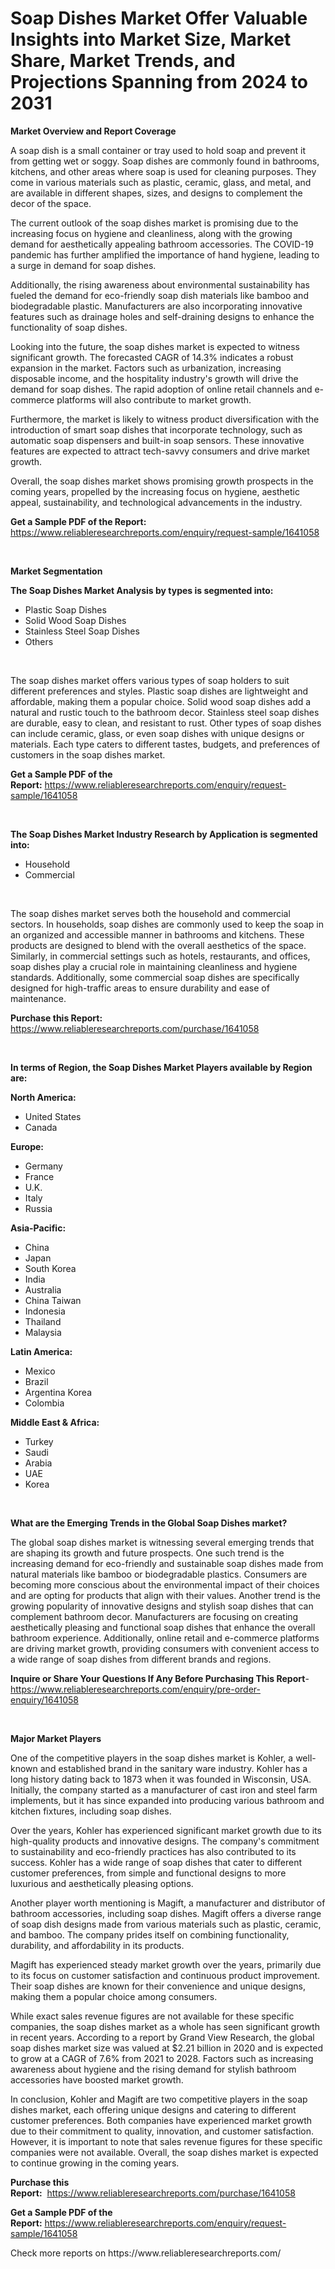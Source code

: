 <p><h1>Soap Dishes Market Offer Valuable Insights into Market Size, Market Share, Market Trends, and Projections Spanning from 2024 to 2031</h1></p><p><strong>Market Overview and Report Coverage</strong></p>
<p><p>A soap dish is a small container or tray used to hold soap and prevent it from getting wet or soggy. Soap dishes are commonly found in bathrooms, kitchens, and other areas where soap is used for cleaning purposes. They come in various materials such as plastic, ceramic, glass, and metal, and are available in different shapes, sizes, and designs to complement the decor of the space.</p><p>The current outlook of the soap dishes market is promising due to the increasing focus on hygiene and cleanliness, along with the growing demand for aesthetically appealing bathroom accessories. The COVID-19 pandemic has further amplified the importance of hand hygiene, leading to a surge in demand for soap dishes.</p><p>Additionally, the rising awareness about environmental sustainability has fueled the demand for eco-friendly soap dish materials like bamboo and biodegradable plastic. Manufacturers are also incorporating innovative features such as drainage holes and self-draining designs to enhance the functionality of soap dishes.</p><p>Looking into the future, the soap dishes market is expected to witness significant growth. The forecasted CAGR of 14.3% indicates a robust expansion in the market. Factors such as urbanization, increasing disposable income, and the hospitality industry's growth will drive the demand for soap dishes. The rapid adoption of online retail channels and e-commerce platforms will also contribute to market growth.</p><p>Furthermore, the market is likely to witness product diversification with the introduction of smart soap dishes that incorporate technology, such as automatic soap dispensers and built-in soap sensors. These innovative features are expected to attract tech-savvy consumers and drive market growth.</p><p>Overall, the soap dishes market shows promising growth prospects in the coming years, propelled by the increasing focus on hygiene, aesthetic appeal, sustainability, and technological advancements in the industry.</p></p>
<p><strong>Get a Sample PDF of the Report:</strong> <a href="https://www.reliableresearchreports.com/enquiry/request-sample/1641058">https://www.reliableresearchreports.com/enquiry/request-sample/1641058</a></p>
<p>&nbsp;</p>
<p><strong>Market Segmentation</strong></p>
<p><strong>The Soap Dishes Market Analysis by types is segmented into:</strong></p>
<p><ul><li>Plastic Soap Dishes</li><li>Solid Wood Soap Dishes</li><li>Stainless Steel Soap Dishes</li><li>Others</li></ul></p>
<p>&nbsp;</p>
<p><p>The soap dishes market offers various types of soap holders to suit different preferences and styles. Plastic soap dishes are lightweight and affordable, making them a popular choice. Solid wood soap dishes add a natural and rustic touch to the bathroom decor. Stainless steel soap dishes are durable, easy to clean, and resistant to rust. Other types of soap dishes can include ceramic, glass, or even soap dishes with unique designs or materials. Each type caters to different tastes, budgets, and preferences of customers in the soap dishes market.</p></p>
<p><strong>Get a Sample PDF of the Report:</strong>&nbsp;<a href="https://www.reliableresearchreports.com/enquiry/request-sample/1641058">https://www.reliableresearchreports.com/enquiry/request-sample/1641058</a></p>
<p>&nbsp;</p>
<p><strong>The Soap Dishes Market Industry Research by Application is segmented into:</strong></p>
<p><ul><li>Household</li><li>Commercial</li></ul></p>
<p>&nbsp;</p>
<p><p>The soap dishes market serves both the household and commercial sectors. In households, soap dishes are commonly used to keep the soap in an organized and accessible manner in bathrooms and kitchens. These products are designed to blend with the overall aesthetics of the space. Similarly, in commercial settings such as hotels, restaurants, and offices, soap dishes play a crucial role in maintaining cleanliness and hygiene standards. Additionally, some commercial soap dishes are specifically designed for high-traffic areas to ensure durability and ease of maintenance.</p></p>
<p><strong>Purchase this Report:</strong>&nbsp; <a href="https://www.reliableresearchreports.com/purchase/1641058">https://www.reliableresearchreports.com/purchase/1641058</a></p>
<p>&nbsp;</p>
<p><strong>In terms of Region, the Soap Dishes Market Players available by Region are:</strong></p>
<p>
    <p> <strong> North America: </strong>
        <ul>
            <li>United States</li>
            <li>Canada</li>
        </ul>
        </p> 
    <p> <strong> Europe: </strong>
        <ul>
            <li>Germany</li>
            <li>France</li>
            <li>U.K.</li>
            <li>Italy</li>
            <li>Russia</li>
        </ul>
        </p> 
    <p> <strong> Asia-Pacific: </strong>
        <ul>
            <li>China</li>
            <li>Japan</li>
            <li>South Korea</li>
            <li>India</li>
            <li>Australia</li>
            <li>China Taiwan</li>
            <li>Indonesia</li>
            <li>Thailand</li>
            <li>Malaysia</li>
        </ul>
        </p> 
    <p> <strong> Latin America: </strong>
        <ul>
            <li>Mexico</li>
            <li>Brazil</li>
            <li>Argentina Korea</li>
            <li>Colombia</li>
        </ul>
        </p> 
    <p> <strong> Middle East & Africa: </strong>
        <ul>
            <li>Turkey</li>
            <li>Saudi</li>
            <li>Arabia</li>
            <li>UAE</li>
            <li>Korea</li>
        </ul>
    </p>
    </p>
<p>&nbsp;</p>
<p><strong>What are the Emerging Trends in the Global Soap Dishes market?</strong></p>
<p><p>The global soap dishes market is witnessing several emerging trends that are shaping its growth and future prospects. One such trend is the increasing demand for eco-friendly and sustainable soap dishes made from natural materials like bamboo or biodegradable plastics. Consumers are becoming more conscious about the environmental impact of their choices and are opting for products that align with their values. Another trend is the growing popularity of innovative designs and stylish soap dishes that can complement bathroom decor. Manufacturers are focusing on creating aesthetically pleasing and functional soap dishes that enhance the overall bathroom experience. Additionally, online retail and e-commerce platforms are driving market growth, providing consumers with convenient access to a wide range of soap dishes from different brands and regions.</p></p>
<p><strong>Inquire or Share Your Questions If Any Before Purchasing This Report</strong>- <a href="https://www.reliableresearchreports.com/enquiry/pre-order-enquiry/1641058">https://www.reliableresearchreports.com/enquiry/pre-order-enquiry/1641058</a></p>
<p>&nbsp;</p>
<p><strong>Major Market Players</strong></p>
<p><p>One of the competitive players in the soap dishes market is Kohler, a well-known and established brand in the sanitary ware industry. Kohler has a long history dating back to 1873 when it was founded in Wisconsin, USA. Initially, the company started as a manufacturer of cast iron and steel farm implements, but it has since expanded into producing various bathroom and kitchen fixtures, including soap dishes.</p><p>Over the years, Kohler has experienced significant market growth due to its high-quality products and innovative designs. The company's commitment to sustainability and eco-friendly practices has also contributed to its success. Kohler has a wide range of soap dishes that cater to different customer preferences, from simple and functional designs to more luxurious and aesthetically pleasing options.</p><p>Another player worth mentioning is Magift, a manufacturer and distributor of bathroom accessories, including soap dishes. Magift offers a diverse range of soap dish designs made from various materials such as plastic, ceramic, and bamboo. The company prides itself on combining functionality, durability, and affordability in its products.</p><p>Magift has experienced steady market growth over the years, primarily due to its focus on customer satisfaction and continuous product improvement. Their soap dishes are known for their convenience and unique designs, making them a popular choice among consumers.</p><p>While exact sales revenue figures are not available for these specific companies, the soap dishes market as a whole has seen significant growth in recent years. According to a report by Grand View Research, the global soap dishes market size was valued at $2.21 billion in 2020 and is expected to grow at a CAGR of 7.6% from 2021 to 2028. Factors such as increasing awareness about hygiene and the rising demand for stylish bathroom accessories have boosted market growth.</p><p>In conclusion, Kohler and Magift are two competitive players in the soap dishes market, each offering unique designs and catering to different customer preferences. Both companies have experienced market growth due to their commitment to quality, innovation, and customer satisfaction. However, it is important to note that sales revenue figures for these specific companies were not available. Overall, the soap dishes market is expected to continue growing in the coming years.</p></p>
<p><strong>Purchase this Report:</strong>&nbsp;&nbsp;<a href="https://www.reliableresearchreports.com/purchase/1641058">https://www.reliableresearchreports.com/purchase/1641058</a></p>
<p></p>
<p><strong>Get a Sample PDF of the Report:</strong>&nbsp;<a href="https://www.reliableresearchreports.com/enquiry/request-sample/1641058">https://www.reliableresearchreports.com/enquiry/request-sample/1641058</a></p>
<p>Check more reports on https://www.reliableresearchreports.com/</p>